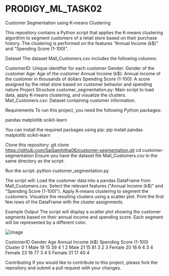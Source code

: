 # PRODIGY_ML_TASK02


Customer Segmentation using K-means Clustering

This repository contains a Python script that applies the K-means clustering algorithm to segment customers of a retail store based on their purchase history. The clustering is performed on the features "Annual Income (k$)" and "Spending Score (1-100)".

Dataset
The dataset Mall_Customers.csv includes the following columns:

CustomerID: Unique identifier for each customer
Gender: Gender of the customer
Age: Age of the customer
Annual Income (k$): Annual income of the customer in thousands of dollars
Spending Score (1-100): A score assigned by the retail store based on customer behavior and spending nature
Project Structure
customer_segmentation.py: Main script to load data, apply K-means clustering, and visualize the clusters.
Mall_Customers.csv: Dataset containing customer information.

Requirements
To run this project, you need the following Python packages:

pandas
matplotlib
scikit-learn

You can install the required packages using pip:
pip install pandas matplotlib scikit-learn

Clone this repository:
git clone https://github.com/SaiSamhitha06/customer-segmentation.git
cd customer-segmentation
Ensure you have the dataset file Mall_Customers.csv in the same directory as the script.

Run the script:
python customer_segmentation.py

The script will:
Load the customer data into a pandas DataFrame from Mall_Customers.csv.
Select the relevant features ("Annual Income (k$)" and "Spending Score (1-100)").
Apply K-means clustering to segment the customers.
Visualize the resulting clusters using a scatter plot.
Print the first few rows of the DataFrame with the cluster assignments.

Example Output
The script will display a scatter plot showing the customer segments based on their annual income and spending score. Each segment will be represented by a different color.

 ![image](https://github.com/SaiSamhitha06/PRODIGY_ML_TASK02/assets/163017954/763e2872-f53c-4675-bae3-e8653d3cea28)
 
   CustomerID  Gender  Age  Annual Income (k$)  Spending Score (1-100)  Cluster
0           1    Male   19                  15                      39        4
1           2    Male   21                  15                      81        3
2           3  Female   20                  16                       6        4
3           4  Female   23                  16                      77        3
4           5  Female   31                  17                      40        4


Contributing
If you would like to contribute to this project, please fork the repository and submit a pull request with your changes.
